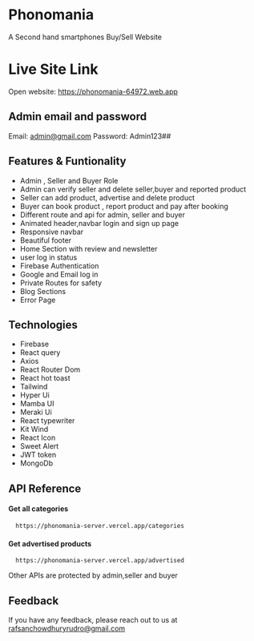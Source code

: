 # Phonomania

A Second hand smartphones Buy/Sell Website

# Live Site Link

Open website: https://phonomania-64972.web.app

## Admin email and password

Email: admin@gmail.com
Password: Admin123##

## Features & Funtionality

- Admin , Seller and Buyer Role
- Admin can verify seller and delete seller,buyer and reported product
- Seller can add product, advertise and delete product
- Buyer can book product , report product and pay after booking
- Different route and api for admin, seller and buyer
- Animated header,navbar login and sign up page
- Responsive navbar
- Beautiful footer
- Home Section with review and newsletter
- user log in status
- Firebase Authentication
- Google and Email log in
- Private Routes for safety
- Blog Sections
- Error Page

## Technologies

- Firebase
- React query
- Axios
- React Router Dom
- React hot toast
- Tailwind
- Hyper Ui
- Mamba UI
- Meraki Ui
- React typewriter
- Kit Wind
- React Icon
- Sweet Alert
- JWT token
- MongoDb

## API Reference

#### Get all categories

```http
  https://phonomania-server.vercel.app/categories
```

#### Get advertised products

```http
  https://phonomania-server.vercel.app/advertised
```

Other APIs are protected by admin,seller and buyer

## Feedback

If you have any feedback, please reach out to us at rafsanchowdhuryrudro@gmail.com
